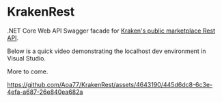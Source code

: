 # KrakenRest
.NET Core Web API Swagger facade for [Kraken's public marketplace Rest API](https://docs.kraken.com/rest/#tag/Market-Data).

Below is a quick video demonstrating the localhost dev environment in Visual Studio.

More to come.

https://github.com/Aoa77/KrakenRest/assets/4643190/445d6dc8-6c3e-4efa-a687-26e840ea682a
